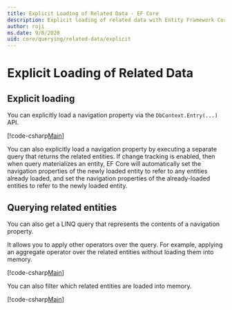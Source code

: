```yaml
---
title: Explicit Loading of Related Data - EF Core
description: Explicit loading of related data with Entity Framework Core
author: roji
ms.date: 9/8/2020
uid: core/querying/related-data/explicit
---
```

# Explicit Loading of Related Data

## Explicit loading

You can explicitly load a navigation property via the `DbContext.Entry(...)` API.

[!code-csharp[Main](../../../../samples/core/Querying/RelatedData/Program.cs#Explicit)]

You can also explicitly load a navigation property by executing a separate query that returns the related entities. If change tracking is enabled, then when query materializes an entity, EF Core will automatically set the navigation properties of the newly loaded entity to refer to any entities already loaded, and set the navigation properties of the already-loaded entities to refer to the newly loaded entity.

## Querying related entities

You can also get a LINQ query that represents the contents of a navigation property.

It allows you to apply other operators over the query. For example, applying an aggregate operator over the related entities without loading them into memory.

[!code-csharp[Main](../../../../samples/core/Querying/RelatedData/Program.cs#NavQueryAggregate)]

You can also filter which related entities are loaded into memory.

[!code-csharp[Main](../../../../samples/core/Querying/RelatedData/Program.cs#NavQueryFiltered)]
